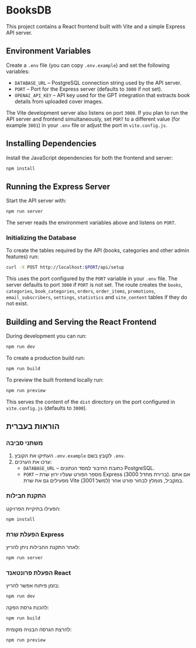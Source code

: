 # BooksDB

This project contains a React frontend built with Vite and a simple Express API server.

## Environment Variables

Create a `.env` file (you can copy `.env.example`) and set the following variables:

- `DATABASE_URL` – PostgreSQL connection string used by the API server.
- `PORT` – Port for the Express server (defaults to `3000` if not set).
- `OPENAI_API_KEY` – API key used for the GPT integration that extracts book
  details from uploaded cover images.

The Vite development server also listens on port `3000`. If you plan to run the
API server and frontend simultaneously, set `PORT` to a different value (for
example `3001`) in your `.env` file or adjust the port in `vite.config.js`.

## Installing Dependencies

Install the JavaScript dependencies for both the frontend and server:

```bash
npm install
```

## Running the Express Server

Start the API server with:

```bash
npm run server
```

The server reads the environment variables above and listens on `PORT`.

### Initializing the Database

To create the tables required by the API (books, categories and other admin features) run:

```bash
curl -X POST http://localhost:$PORT/api/setup
```

This uses the port configured by the `PORT` variable in your `.env` file. The server
defaults to port `3000` if `PORT` is not set. The route creates the `books`,
`categories`, `book_categories`, `orders`, `order_items`, `promotions`,
`email_subscribers`, `settings`, `statistics` and `site_content` tables if they
do not exist.

## Building and Serving the React Frontend

During development you can run:

```bash
npm run dev
```

To create a production build run:

```bash
npm run build
```

To preview the built frontend locally run:

```bash
npm run preview
```

This serves the content of the `dist` directory on the port configured in `vite.config.js` (defaults to `3000`).

## הוראות בעברית

### משתני סביבה

1. העתיקו את הקובץ `.env.example` לקובץ בשם `.env`.
2. ערכו את הערכים:
   - `DATABASE_URL` – כתובת החיבור למסד הנתונים PostgreSQL.
   - `PORT` – מספר הפורט שעליו ירוץ שרת Express (ברירת מחדל 3000). אם אתם מפעילים גם את שרת Vite במקביל, מומלץ לבחור פורט אחר (למשל 3001).

### התקנת חבילות

הפעילו בתיקיית הפרויקט:

```bash
npm install
```

### הפעלת שרת Express

לאחר התקנת החבילות ניתן להריץ:

```bash
npm run server
```

### הפעלת פרונטאנד React

בזמן פיתוח אפשר להריץ:

```bash
npm run dev
```

להכנת גרסת הפקה:

```bash
npm run build
```

להרצת הגרסה הבנויה מקומית:

```bash
npm run preview
```
